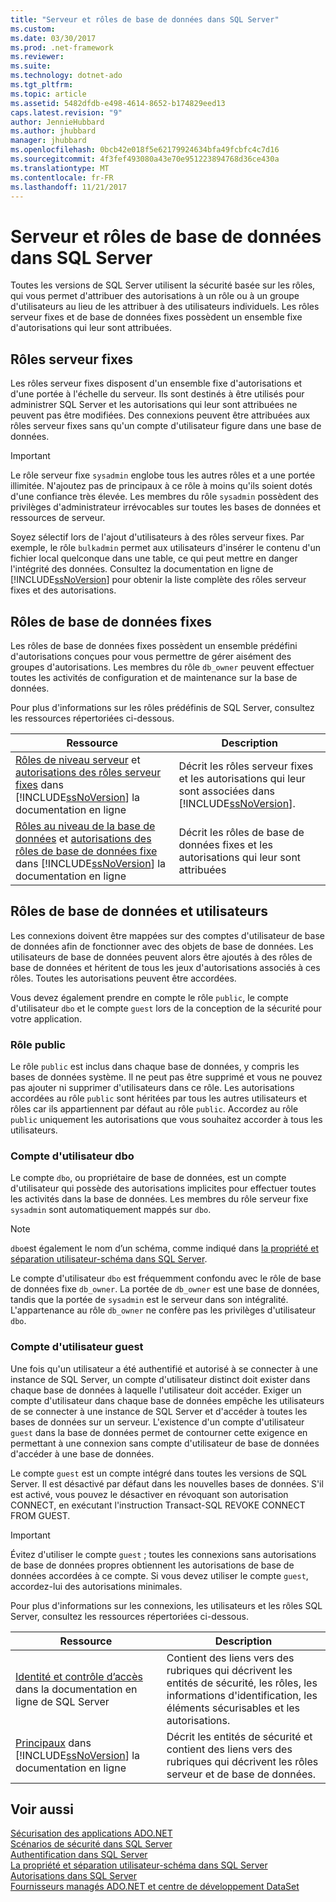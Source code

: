 ```yaml
---
title: "Serveur et rôles de base de données dans SQL Server"
ms.custom: 
ms.date: 03/30/2017
ms.prod: .net-framework
ms.reviewer: 
ms.suite: 
ms.technology: dotnet-ado
ms.tgt_pltfrm: 
ms.topic: article
ms.assetid: 5482dfdb-e498-4614-8652-b174829eed13
caps.latest.revision: "9"
author: JennieHubbard
ms.author: jhubbard
manager: jhubbard
ms.openlocfilehash: 0bcb42e018f5e62179924634bfa49fcbfc4c7d16
ms.sourcegitcommit: 4f3fef493080a43e70e951223894768d36ce430a
ms.translationtype: MT
ms.contentlocale: fr-FR
ms.lasthandoff: 11/21/2017
---
```

# <a name="server-and-database-roles-in-sql-server"></a>Serveur et rôles de base de données dans SQL Server
Toutes les versions de SQL Server utilisent la sécurité basée sur les rôles, qui vous permet d'attribuer des autorisations à un rôle ou à un groupe d'utilisateurs au lieu de les attribuer à des utilisateurs individuels. Les rôles serveur fixes et de base de données fixes possèdent un ensemble fixe d'autorisations qui leur sont attribuées.  
  
## <a name="fixed-server-roles"></a>Rôles serveur fixes  
 Les rôles serveur fixes disposent d'un ensemble fixe d'autorisations et d'une portée à l'échelle du serveur. Ils sont destinés à être utilisés pour administrer SQL Server et les autorisations qui leur sont attribuées ne peuvent pas être modifiées. Des connexions peuvent être attribuées aux rôles serveur fixes sans qu'un compte d'utilisateur figure dans une base de données.  
  
> [!IMPORTANT]
>  Le rôle serveur fixe `sysadmin` englobe tous les autres rôles et a une portée illimitée. N'ajoutez pas de principaux à ce rôle à moins qu'ils soient dotés d'une confiance très élevée. Les membres du rôle `sysadmin` possèdent des privilèges d'administrateur irrévocables sur toutes les bases de données et ressources de serveur.  
  
 Soyez sélectif lors de l'ajout d'utilisateurs à des rôles serveur fixes. Par exemple, le rôle `bulkadmin` permet aux utilisateurs d'insérer le contenu d'un fichier local quelconque dans une table, ce qui peut mettre en danger l'intégrité des données. Consultez la documentation en ligne de [!INCLUDE[ssNoVersion](../../../../../includes/ssnoversion-md.md)] pour obtenir la liste complète des rôles serveur fixes et des autorisations.  
  
## <a name="fixed-database-roles"></a>Rôles de base de données fixes  
 Les rôles de base de données fixes possèdent un ensemble prédéfini d'autorisations conçues pour vous permettre de gérer aisément des groupes d'autorisations. Les membres du rôle `db_owner` peuvent effectuer toutes les activités de configuration et de maintenance sur la base de données.  
  
 Pour plus d'informations sur les rôles prédéfinis de SQL Server, consultez les ressources répertoriées ci-dessous.  
  
|Ressource|Description|  
|--------------|-----------------|  
|[Rôles de niveau serveur](http://msdn.microsoft.com/library/ms188659.aspx) et [autorisations des rôles serveur fixes](http://msdn.microsoft.com/library/ms175892.aspx) dans [!INCLUDE[ssNoVersion](../../../../../includes/ssnoversion-md.md)] la documentation en ligne|Décrit les rôles serveur fixes et les autorisations qui leur sont associées dans [!INCLUDE[ssNoVersion](../../../../../includes/ssnoversion-md.md)].|  
|[Rôles au niveau de la base de données](http://msdn.microsoft.com/library/ms189121.aspx) et [autorisations des rôles de base de données fixe](http://msdn.microsoft.com/library/ms189612.aspx) dans [!INCLUDE[ssNoVersion](../../../../../includes/ssnoversion-md.md)] la documentation en ligne|Décrit les rôles de base de données fixes et les autorisations qui leur sont attribuées|  
  
## <a name="database-roles-and-users"></a>Rôles de base de données et utilisateurs  
 Les connexions doivent être mappées sur des comptes d'utilisateur de base de données afin de fonctionner avec des objets de base de données. Les utilisateurs de base de données peuvent alors être ajoutés à des rôles de base de données et héritent de tous les jeux d'autorisations associés à ces rôles. Toutes les autorisations peuvent être accordées.  
  
 Vous devez également prendre en compte le rôle `public`, le compte d'utilisateur `dbo` et le compte `guest` lors de la conception de la sécurité pour votre application.  
  
### <a name="the-public-role"></a>Rôle public  
 Le rôle `public` est inclus dans chaque base de données, y compris les bases de données système. Il ne peut pas être supprimé et vous ne pouvez pas ajouter ni supprimer d'utilisateurs dans ce rôle. Les autorisations accordées au rôle `public` sont héritées par tous les autres utilisateurs et rôles car ils appartiennent par défaut au rôle `public`. Accordez au rôle `public` uniquement les autorisations que vous souhaitez accorder à tous les utilisateurs.  
  
### <a name="the-dbo-user-account"></a>Compte d'utilisateur dbo  
 Le compte `dbo`, ou propriétaire de base de données, est un compte d'utilisateur qui possède des autorisations implicites pour effectuer toutes les activités dans la base de données. Les membres du rôle serveur fixe `sysadmin` sont automatiquement mappés sur `dbo`.  
  
> [!NOTE]
>  `dbo`est également le nom d’un schéma, comme indiqué dans [la propriété et séparation utilisateur-schéma dans SQL Server](../../../../../docs/framework/data/adonet/sql/ownership-and-user-schema-separation-in-sql-server.md).  
  
 Le compte d'utilisateur `dbo` est fréquemment confondu avec le rôle de base de données fixe `db_owner`. La portée de `db_owner` est une base de données, tandis que la portée de `sysadmin` est le serveur dans son intégralité. L'appartenance au rôle `db_owner` ne confère pas les privilèges d'utilisateur `dbo`.  
  
### <a name="the-guest-user-account"></a>Compte d'utilisateur guest  
 Une fois qu'un utilisateur a été authentifié et autorisé à se connecter à une instance de SQL Server, un compte d'utilisateur distinct doit exister dans chaque base de données à laquelle l'utilisateur doit accéder. Exiger un compte d'utilisateur dans chaque base de données empêche les utilisateurs de se connecter à une instance de SQL Server et d'accéder à toutes les bases de données sur un serveur. L'existence d'un compte d'utilisateur `guest` dans la base de données permet de contourner cette exigence en permettant à une connexion sans compte d'utilisateur de base de données d'accéder à une base de données.  
  
 Le compte `guest` est un compte intégré dans toutes les versions de SQL Server. Il est désactivé par défaut dans les nouvelles bases de données. S'il est activé, vous pouvez le désactiver en révoquant son autorisation CONNECT, en exécutant l'instruction Transact-SQL REVOKE CONNECT FROM GUEST.  
  
> [!IMPORTANT]
>  Évitez d'utiliser le compte `guest` ; toutes les connexions sans autorisations de base de données propres obtiennent les autorisations de base de données accordées à ce compte. Si vous devez utiliser le compte `guest`, accordez-lui des autorisations minimales.  
  
 Pour plus d'informations sur les connexions, les utilisateurs et les rôles SQL Server, consultez les ressources répertoriées ci-dessous.  
  
|Ressource|Description|  
|--------------|-----------------|  
|[Identité et contrôle d’accès](http://msdn.microsoft.com/library/bb510418.aspx) dans la documentation en ligne de SQL Server|Contient des liens vers des rubriques qui décrivent les entités de sécurité, les rôles, les informations d'identification, les éléments sécurisables et les autorisations.|  
|[Principaux](http://msdn.microsoft.com/library/ms181127.aspx) dans [!INCLUDE[ssNoVersion](../../../../../includes/ssnoversion-md.md)] la documentation en ligne|Décrit les entités de sécurité et contient des liens vers des rubriques qui décrivent les rôles serveur et de base de données.|  
  
## <a name="see-also"></a>Voir aussi  
 [Sécurisation des applications ADO.NET](../../../../../docs/framework/data/adonet/securing-ado-net-applications.md)  
 [Scénarios de sécurité dans SQL Server](../../../../../docs/framework/data/adonet/sql/application-security-scenarios-in-sql-server.md)  
 [Authentification dans SQL Server](../../../../../docs/framework/data/adonet/sql/authentication-in-sql-server.md)  
 [La propriété et séparation utilisateur-schéma dans SQL Server](../../../../../docs/framework/data/adonet/sql/ownership-and-user-schema-separation-in-sql-server.md)  
 [Autorisations dans SQL Server](../../../../../docs/framework/data/adonet/sql/authorization-and-permissions-in-sql-server.md)  
 [Fournisseurs managés ADO.NET et centre de développement DataSet](http://go.microsoft.com/fwlink/?LinkId=217917)
